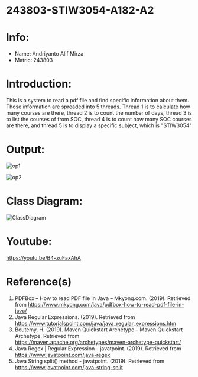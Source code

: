 # 243803-STIW3054-A182-A2

# Info: 
- Name: Andriyanto Alif Mirza
- Matric: 243803

# Introduction: 
This is a system to read a pdf file and find specific information about them.
Those information are spreaded into 5 threads. Thread 1 is to calculate how many courses are there, thread 2 is to count the number of days, thread 3 is to list the courses of from SOC, thread 4 is to count how many SOC courses are there, and thread 5 is to display a specific subject, which is "STIW3054"


# Output: 
![op1](https://user-images.githubusercontent.com/47703557/55549907-8d646580-5709-11e9-9000-d5936fdb2615.png)

![op2](https://user-images.githubusercontent.com/47703557/55549926-9b19eb00-5709-11e9-98a5-fcf2229936d7.png)

# Class Diagram: 
![ClassDiagram](https://user-images.githubusercontent.com/47703557/55550177-314e1100-570a-11e9-9e2a-6f3abbf7efc2.png)

# Youtube: 
https://youtu.be/B4-zuFaxAhA
# Reference(s)
1. PDFBox – How to read PDF file in Java – Mkyong.com. (2019). Retrieved from https://www.mkyong.com/java/pdfbox-how-to-read-pdf-file-in-java/
2. Java Regular Expressions. (2019). Retrieved from https://www.tutorialspoint.com/java/java_regular_expressions.htm
3. Boutemy, H. (2019). Maven Quickstart Archetype – Maven Quickstart Archetype. Retrieved from https://maven.apache.org/archetypes/maven-archetype-quickstart/
4. Java Regex | Regular Expression - javatpoint. (2019). Retrieved from https://www.javatpoint.com/java-regex
5. Java String split() method - javatpoint. (2019). Retrieved from https://www.javatpoint.com/java-string-split
